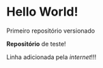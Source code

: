 # Hello World!
 Primeiro repositório versionado

 **Repositório** de teste!
 
 Linha adicionada pela *internet*!!!
